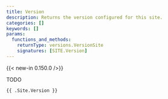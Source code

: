 ```yaml
---
title: Version
description: Returns the version configured for this site. 
categories: []
keywords: []
params:
  functions_and_methods:
    returnType: versions.VersionSite
    signatures: [SITE.Version]
---
```


{{< new-in 0.150.0 />}}

TODO

```go-html-template
{{ .Site.Version }}
```
